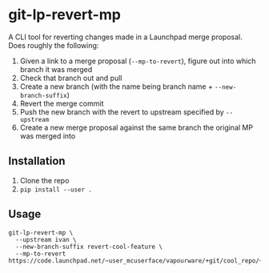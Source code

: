# git-lp-revert-mp

A CLI tool for reverting changes made in a Launchpad merge proposal. Does roughly the following:

1. Given a link to a merge proposal (`--mp-to-revert`), figure out into which branch it was merged
2. Check that branch out and pull
3. Create a new branch (with the name being branch name + `--new-branch-suffix`)
4. Revert the merge commit
5. Push the new branch with the revert to upstream specified by `--upstream`
6. Create a new merge proposal against the same branch the original MP was merged into

## Installation

1. Clone the repo
2. `pip install --user .`

## Usage

```
git-lp-revert-mp \
  --upstream ivan \
  --new-branch-suffix revert-cool-feature \
  --mp-to-revert https://code.launchpad.net/~user_mcuserface/vapourware/+git/cool_repo/+merge/40000
```
